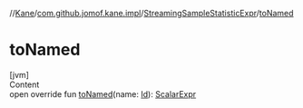 //[Kane](../../index.md)/[com.github.jomof.kane.impl](../index.md)/[StreamingSampleStatisticExpr](index.md)/[toNamed](to-named.md)



# toNamed  
[jvm]  
Content  
open override fun [toNamed](to-named.md)(name: [Id](../index.md#%5Bcom.github.jomof.kane.impl%2FId%2F%2F%2FPointingToDeclaration%2F%5D%2FClasslikes%2F-714195928)): [ScalarExpr](../../com.github.jomof.kane/-scalar-expr/index.md)  



